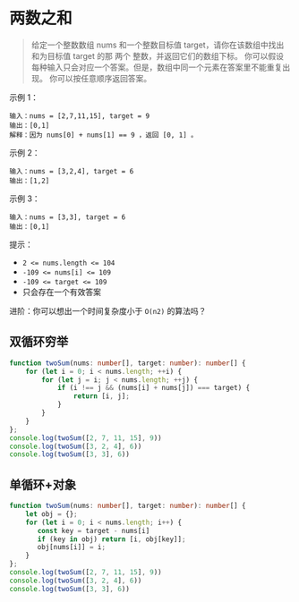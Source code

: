 # 两数之和

> 给定一个整数数组 nums 和一个整数目标值 target，请你在该数组中找出 和为目标值 target 的那 两个 整数，并返回它们的数组下标。
> 你可以假设每种输入只会对应一个答案。但是，数组中同一个元素在答案里不能重复出现。
> 你可以按任意顺序返回答案。

示例 1：

```
输入：nums = [2,7,11,15], target = 9
输出：[0,1]
解释：因为 nums[0] + nums[1] == 9 ，返回 [0, 1] 。
```

示例 2：

```
输入：nums = [3,2,4], target = 6
输出：[1,2]
```

示例 3：

```
输入：nums = [3,3], target = 6
输出：[0,1]
```

提示：

- `2 <= nums.length <= 104`
- `-109 <= nums[i] <= 109`
- `-109 <= target <= 109`
- 只会存在一个有效答案

进阶：你可以想出一个时间复杂度小于 `O(n2)` 的算法吗？

## 双循环穷举

```TypeScript
function twoSum(nums: number[], target: number): number[] {
    for (let i = 0; i < nums.length; ++i) {
        for (let j = i; j < nums.length; ++j) {
            if (i !== j && (nums[i] + nums[j]) === target) {
                return [i, j];
            }
        }
    }
};
console.log(twoSum([2, 7, 11, 15], 9))
console.log(twoSum([3, 2, 4], 6))
console.log(twoSum([3, 3], 6))
```

## 单循环+对象

```TypeScript
function twoSum(nums: number[], target: number): number[] {
    let obj = {};
    for (let i = 0; i < nums.length; i++) {
       const key = target - nums[i]
       if (key in obj) return [i, obj[key]];
       obj[nums[i]] = i;
    }
};
console.log(twoSum([2, 7, 11, 15], 9))
console.log(twoSum([3, 2, 4], 6))
console.log(twoSum([3, 3], 6))
```
